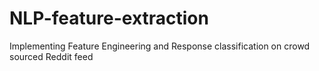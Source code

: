 # NLP-feature-extraction
Implementing Feature Engineering and Response classification on crowd sourced Reddit feed
